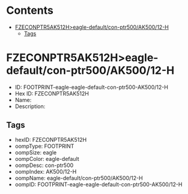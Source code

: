 



Contents
========

* [FZECONPTR5AK512H>eagle-default/con-ptr500/AK500/12-H](#fzeconptr5ak512heagle-defaultcon-ptr500ak50012-h)
	* [Tags](#tags)

# FZECONPTR5AK512H>eagle-default/con-ptr500/AK500/12-H

- ID: FOOTPRINT-eagle-eagle-default-con-ptr500-AK500/12-H
- Hex ID: FZECONPTR5AK512H
- Name: 
- Description: 

## Tags

- hexID: FZECONPTR5AK512H
- oompType: FOOTPRINT
- oompSize: eagle
- oompColor: eagle-default
- oompDesc: con-ptr500
- oompIndex: AK500/12-H
- oompName: eagle-default/con-ptr500/AK500/12-H
- oompID: FOOTPRINT-eagle-eagle-default-con-ptr500-AK500/12-H
